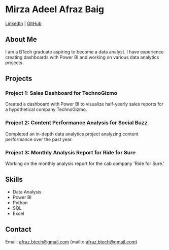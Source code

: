 # Mirza Adeel Afraz Baig
[LinkedIn](https://www.linkedin.com/in/mirza-adeel-afraz-baig) | [GitHub](https://github.com/your-github)

## About Me
I am a  BTech graduate aspiring to become a data analyst. I have experience creating dashboards with Power BI and working on various data analytics projects.

## Projects

### Project 1: Sales Dashboard for TechnoGizmo
Created a dashboard with Power BI to visualize half-yearly sales reports for a hypothetical company TechnoGizmo.

### Project 2: Content Performance Analysis for Social Buzz
Completed an in-depth data analytics project analyzing content performance over the past year.

### Project 3: Monthly Analysis Report for Ride for Sure
Working on the monthly analysis report for the cab company 'Ride for Sure.'

## Skills
- Data Analysis
- Power BI
- Python
- SQL
- Excel

## Contact
Email: afraz.btech@gmail.com (mailto:afraz.btech@gmail.com)
